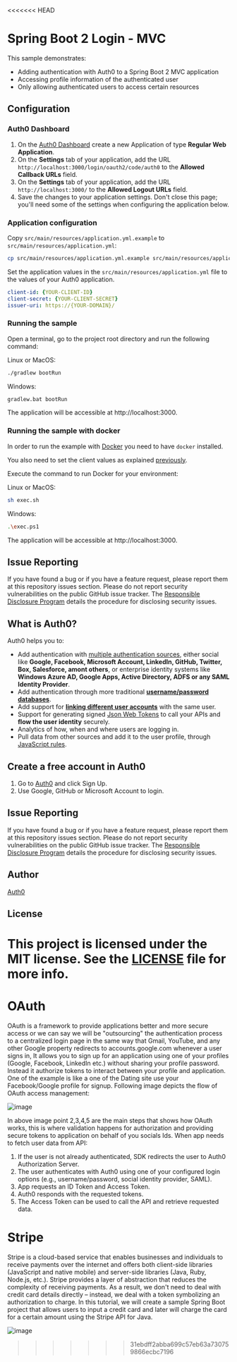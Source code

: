 <<<<<<< HEAD
# Spring Boot 2 Login - MVC

This sample demonstrates:

- Adding authentication with Auth0 to a Spring Boot 2 MVC application
- Accessing profile information of the authenticated user
- Only allowing authenticated users to access certain resources

## Configuration

### Auth0 Dashboard
1. On the [Auth0 Dashboard](https://manage.auth0.com/#/clients) create a new Application of type **Regular Web Application**.
1. On the **Settings** tab of your application, add the URL `http://localhost:3000/login/oauth2/code/auth0` to the **Allowed Callback URLs** field.
1. On the **Settings** tab of your application, add the URL `http://localhost:3000/` to the **Allowed Logout URLs** field.
1. Save the changes to your application settings. Don't close this page; you'll need some of the settings when configuring the application below.

### Application configuration

Copy `src/main/resources/application.yml.example` to `src/main/resources/application.yml`:

```bash
cp src/main/resources/application.yml.example src/main/resources/application.yml
```

Set the application values in the `src/main/resources/application.yml` file to the values of your Auth0 application.

```yaml
client-id: {YOUR-CLIENT-ID}
client-secret: {YOUR-CLIENT-SECRET}
issuer-uri: https://{YOUR-DOMAIN}/
```

### Running the sample

Open a terminal, go to the project root directory and run the following command:

Linux or MacOS:

```bash
./gradlew bootRun
```

Windows:

```bash
gradlew.bat bootRun 
```

The application will be accessible at http://localhost:3000.

### Running the sample with docker

In order to run the example with [Docker](https://docs.docker.com/install/) you need to have `docker` installed.

You also need to set the client values as explained [previously](#application-configuration).

Execute the command to run Docker for your environment:

Linux or MacOS:

```bash
sh exec.sh
```

Windows:

```bash
.\exec.ps1
```

The application will be accessible at http://localhost:3000.

## Issue Reporting

If you have found a bug or if you have a feature request, please report them at this repository issues section. Please do not report security vulnerabilities on the public GitHub issue tracker. The [Responsible Disclosure Program](https://auth0.com/whitehat) details the procedure for disclosing security issues.

## What is Auth0?

Auth0 helps you to:

* Add authentication with [multiple authentication sources](https://docs.auth0.com/identityproviders), either social like **Google, Facebook, Microsoft Account, LinkedIn, GitHub, Twitter, Box, Salesforce, amont others**, or enterprise identity systems like **Windows Azure AD, Google Apps, Active Directory, ADFS or any SAML Identity Provider**.
* Add authentication through more traditional **[username/password databases](https://docs.auth0.com/mysql-connection-tutorial)**.
* Add support for **[linking different user accounts](https://docs.auth0.com/link-accounts)** with the same user.
* Support for generating signed [Json Web Tokens](https://docs.auth0.com/jwt) to call your APIs and **flow the user identity** securely.
* Analytics of how, when and where users are logging in.
* Pull data from other sources and add it to the user profile, through [JavaScript rules](https://docs.auth0.com/rules).

## Create a free account in Auth0

1. Go to [Auth0](https://auth0.com) and click Sign Up.
2. Use Google, GitHub or Microsoft Account to login.

## Issue Reporting

If you have found a bug or if you have a feature request, please report them at this repository issues section. Please do not report security vulnerabilities on the public GitHub issue tracker. The [Responsible Disclosure Program](https://auth0.com/whitehat) details the procedure for disclosing security issues.

## Author

[Auth0](https://auth0.com)

## License

This project is licensed under the MIT license. See the [LICENSE](../LICENSE) file for more info.
=======
# OAuth

OAuth is a framework to provide applications better and more secure access or we can say we will be "outsourcing" the authentication process to a centralized login page in the same way that Gmail, YouTube, and any other Google property redirects to accounts.google.com whenever a user signs in, It allows you to sign up for an application using one of your profiles (Google, Facebook, LinkedIn etc.) without sharing your profile password. Instead it authorize tokens to interact between your profile and application. One of the example is like a one of the Dating site use your Facebook/Google profile for signup.
Following image depicts the flow of OAuth access management:

 ![image](https://user-images.githubusercontent.com/39763460/207592472-62eca6d4-88f2-4649-8171-5a5cfe78ff72.png)

In above image point 2,3,4,5 are the main steps that shows how OAuth works, this is where validation happens for authorization and providing secure tokens to application on behalf of you socials Ids.
When app needs to fetch user data from API:
1.	If the user is not already authenticated, SDK redirects the user to Auth0 Authorization Server.
2.	The user authenticates with Auth0 using one of your configured login options (e.g., username/password, social identity provider, SAML).
3.	App requests an ID Token and Access Token.
4.	Auth0 responds with the requested tokens.
5.	The Access Token can be used to call the API and retrieve requested data.


# Stripe

Stripe is a cloud-based service that enables businesses and individuals to receive payments over the internet and offers both client-side libraries (JavaScript and native mobile) and server-side libraries (Java, Ruby, Node.js, etc.).
Stripe provides a layer of abstraction that reduces the complexity of receiving payments. As a result, we don't need to deal with credit card details directly – instead, we deal with a token symbolizing an authorization to charge.
In this tutorial, we will create a sample Spring Boot project that allows users to input a credit card and later will charge the card for a certain amount using the Stripe API for Java.

![image](https://user-images.githubusercontent.com/39763460/207593744-fa6ab031-888b-4e59-9222-d613a7d37d77.png)

>>>>>>> 31ebdff2abba699c57eb63a730759866ecbc7196
